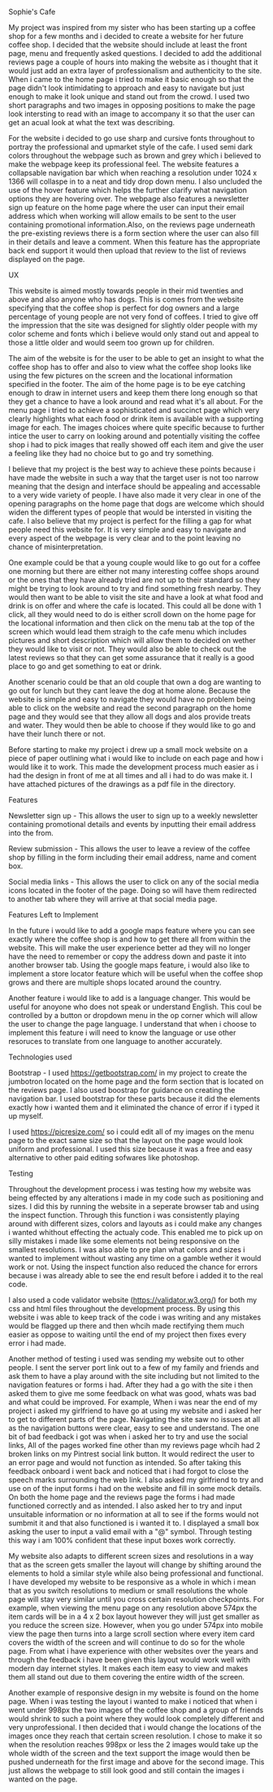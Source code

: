 Sophie's Cafe

My project was inspired from my sister who has been starting up a coffee shop for a few months and i decided to create a website for her future coffee shop. I decided that the website should include at least the front page, menu and frequently asked questions. I decided to add the additional reviews page a couple of hours into making the website as i thought that it would just add an extra layer of professionalism and authenticity to the site. When i came to the home page i tried to make it basic enough so that the page didn't look intimidating to approach and easy to navigate but just enough to make it look unique and stand out from the crowd. I used two short paragraphs and two images in opposing positions to make the page look intersting to read with an image to accompany it so that the user can get an acual look at what the text was describing.

For the website i decided to go use sharp and cursive fonts throughout to portray the professional and upmarket style of the cafe. I used semi dark colors throughout the webpage such as brown and grey which i believed to make the webpage keep its professional feel. The website features a collapsable navigation bar which when reaching a resolution under 1024 x 1366 will collaspe in to a neat and tidy drop down menu. I also uncluded the use of the hover feature which helps the further clarify what navigation options they are hovering over. The webpage also features a newsletter sign up feature on the home page where the user can input their email address which when working will allow emails to be sent to the user containing promotional information.Also, on the reviews page underneath the pre-existing reviews there is a form section where the user can also fill in their details and leave a comment. When this feature has the appropriate back end support it would then upload that review to the list of reviews displayed on the page. 

UX

This website is aimed mostly towards people in their mid twenties and above and also anyone who has dogs. This is comes from the website specifying that the coffee shop is perfect for dog owners and a large percentage of young people are not very fond of coffees. I tried to give off the impression that the site was designed for slightly older people with my color scheme and fonts which i believe would only stand out and appeal to those a little older and would seem too grown up for children. 

The aim of the website is for the user to be able to get an insight to what the coffee shop has to offer and also to view what the coffee shop looks like using the few pictures on the screen and the locational information specified in the footer. The aim of the home page is to be eye catching enough to draw in internet users and keep them there long enough so that they get a chance to have a look around and read what it's all about. For the menu page i tried to achieve a sophisticated and succinct page which very clearly highlights what each food or drink item is available with a supporting image for each. The images choices where quite specific because to further intice the user to carry on looking around and potentially visiting the coffee shop i had to pick images that really showed off each item and give the user a feeling like they had no choice but to go and try something. 

I believe that my project is the best way to achieve these points because i have made the website in such a way that the target user is not too narrow meaning that the design and interface should be appealing and accessable to a very wide variety of people. I have also made it very clear in one of the opening paragraphs on the home page that dogs are welcome which should widen the different types of people that would be intersted in visiting the cafe. I also believe that my project is perfect for the filling a gap for what people need this website for. It is very simple and easy to navigate and every aspect of the webpage is very clear and to the point leaving no chance of misinterpretation.  

One example could be that a young couple would like to go out for a coffee one morning but there are either not many interesting coffee shops around or the ones that they have already tried are not up to their standard so they might be trying to look around to try and find something fresh nearby. They would then want to be able to visit the site and have a look at what food and drink is on offer and where the cafe is located. This could all be done with 1 click, all they would need to do is either scroll down on the home page for the locational information and then click on the menu tab at the top of the screen which would lead them straigh to the cafe menu which includes pictures and short description which will allow them to decided on wether they would like to visit or not. They would also be able to check out the latest reviews so that they can get some assurance that it really is a good place to go and get something to eat or drink.

Another scenario could be that an old couple that own a dog are wanting to go out for lunch but they cant leave the dog at home alone. Because the website is simple and easy to navigate they would have no problem being able to click on the website and read the second paragraph on the home page and they would see that they allow all dogs and alos provide treats and water. They would then be able to choose if they would like to go and have their lunch there or not.

Before starting to make my project i drew up a small mock website on a piece of paper outlining what i would like to include on each page and how i would like it to work. This made the development process much easier as i had the design in front of me at all times and all i had to do was make it. I have attached pictures of the drawings as a pdf file in the directory.

Features

Newsletter sign up - This allows the user to sign up to a weekly newsletter containing promotional details and events by inputting their email address into the from.

Review submission - This allows the user to leave a review of the coffee shop by filling in the form including their email address, name and coment box.

Social media links - This allows the user to click on any of the social media icons located in the footer of the page. Doing so will have them redirected to another tab where they will arrive at that social media page.

Features Left to Implement

In the future i would like to add a google maps feature where you can see exactly where the coffee shop is and how to get there all from within the website. This will make the user experience better ad they will no longer have the need to remember or copy the address down and paste it into another browser tab. Using the google maps feature, i would also like to implement a store locator feature which will be useful when the coffee shop grows and there are multiple shops located around the country.

Another feature i would like to add is a language changer. This would be useful for anoyone who does not speak or understand English. This coul be controlled by a button or dropdown menu in the op corner which will allow the user to change the page language. I understand that when i choose to implement this feature i will need to know the language or use other resoruces to translate from one language to another accurately.

Technologies used

Bootstrap - I used https://getbootstrap.com/ in my project to create the jumbotron located on the home page and the form section that is located on the reviews page. I also used boostrap for guidance on creating the navigation bar. I used bootstrap for these parts because it did the elements exactly how i wanted them and it eliminated the chance of error if i typed it up myself.

I used https://picresize.com/ so i could edit all of my images on the menu page to the exact same size so that the layout on the page would look uniform and professional. I used this size because it was a free and easy alternative to other paid editing sofwares like photoshop.

Testing

Throughout the development process i was testing how my website was being effected by any alterations i made in my code such as positioning and sizes. I did this by running the website in a seperate browser tab and using the inspect function. Through this function i was consistently playing around with different sizes, colors and layouts as i could make any changes i wanted whithout effecting the actualy code. This enabled me to pick up on silly mistakes i made like some elements not being responsive on the smallest resolutions. I was also able to pre plan what colors and sizes i wanted to implement without wasting any time on a gamble wether it would work or not. Using the inspect function also reduced the chance for errors because i was already able to see the end result before i added it to the real code. 

I also used a code validator website (https://validator.w3.org/) for both my css and html files throughout the development process. By using this website i was able to keep track of the code i was writing and any mistakes would be flagged up there and then whcih made rectifying them much easier as oppose to waiting until the end of my project then fixes every error i had made. 

Another method of testing i used was sending my website out to other people. I sent the server port link out to a few of my family and friends and ask them to have a play around with the site including but not limited to the navigation features or forms i had. After they had a go with the site i then asked them to give me some feedback on what was good, whats was bad and what could be improved. For example, When i was near the end of my project i asked my girlfriend to have go at using my website and i asked her to get to different parts of the page. Navigating the site saw no issues at all as the navigation buttons were clear, easy to see and understand. The one bit of bad feedback i got was when i asked her to try and use the social links, All of the pages worked fine other than my reviews page whcih had 2 broken links on my Pintrest social link button. It would redirect the user to an error page and would not function as intended. So after taking this feedback onboard i went back and noticed that i had forgot to close the speech marks surrounding the web link. I also asked my girlfriend to try and use on of the input forms i had on the website and fill in some mock details. On both the home page and the reviews page the forms i had made functioned correctly and as intended. I also asked her to try and input unsuitable information or no information at all to see if the forms would not sumbmit it and that also functioned is i wanted it to. I displayed a small box asking the user to input a valid email with a "@" symbol. Through testing this way i am 100% confident that these input boxes work correctly.

My website also adapts to different screen sizes and resolutions in a way that as the screen gets smaller the layout will change by shifting around the elements to hold a similar style while also being professional and functional. I have developed my website to be responsive as a whole in which i mean that as you switch resolutions to medium or small resolutions the whole page will stay very similar until you cross certain resolution checkpoints. For example, when viewing the menu page on any resolution above 574px the item cards will be in a 4 x 2 box layout however they will just get smaller as you reduce the screen size. However, when you go under 574px into mobile view the page then turns into a large scroll section where every item card covers the width of the screen and will continue to do so for the whole page. From what i have experience with other websites over the years and through the feedback i have been given this layout would work well with modern day internet styles. It makes each item easy to view and makes them all stand out due to them covering the entire width of the screen. 

Another example of responsive design in my website is found on the home page. When i was testing the layout i wanted to make i noticed that when i went under 998px the two images of the coffee shop and a group of friends would shrink to such a point where they would look completely different and very unprofessional. I then decided that i would change the locations of the images once they reach that certain screen resolution. I chose to make it so when the resolution reaches 998px or less the 2 images would take up the whole width of the screen and the text support the image would then be pushed underneath for the first image and above for the second image. This just allows the webpage to still look good and still contain the images i wanted on the page. 
